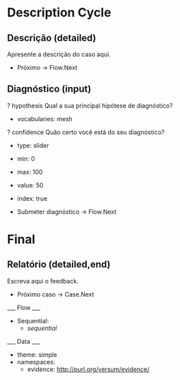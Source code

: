 Description Cycle
=================

## Descrição (detailed)

Apresente a descrição do caso aqui.

* Próximo -> Flow.Next

## Diagnóstico (input)

? hypothesis
  Qual a sua principal hipótese de diagnóstico?
  * vocabularies: mesh

? confidence
  Quão certo você está do seu diagnóstico?
  * type: slider
  * min: 0
  * max: 100
  * value: 50
  * index: true

* Submeter diagnóstico -> Flow.Next

Final
=====

## Relatório (detailed,end)

Escreva aqui o feedback.

* Próximo caso -> Case.Next

___ Flow ___

* Sequential:
  * _sequential_

___ Data ___

* theme: simple
* namespaces:
  * evidence: http://purl.org/versum/evidence/
